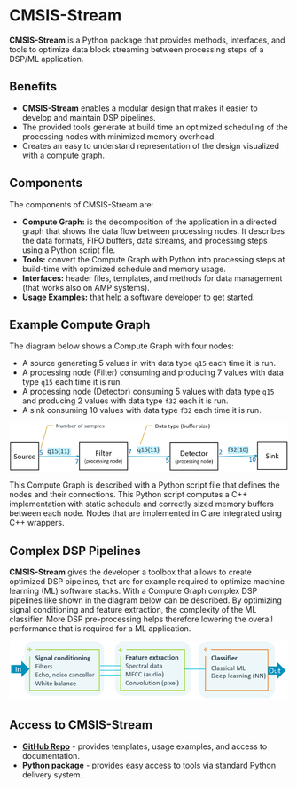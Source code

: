 # CMSIS-Stream

**CMSIS-Stream** is a Python package that provides methods, interfaces, and tools to optimize data block streaming between processing steps of a DSP/ML application.  

## Benefits

- **CMSIS-Stream** enables a modular design that makes it easier to develop and maintain DSP pipelines.
- The provided tools generate at build time an optimized scheduling of the processing nodes with minimized memory overhead.
- Creates an easy to understand representation of the design visualized with a compute graph.
  
## Components

The components of CMSIS-Stream are:

- **Compute Graph:** is the decomposition of the application in a directed graph that shows the data flow between processing nodes. It describes the data formats, FIFO buffers, data streams, and processing steps using a Python script file.
- **Tools:** convert the Compute Graph with Python into processing steps at build-time with optimized schedule and memory usage.
- **Interfaces:** header files, templates, and methods for data management (that works also on AMP systems).
- **Usage Examples:** that help a software developer to get started.

## Example Compute Graph

The diagram below shows a Compute Graph with four nodes:

- A source generating 5 values in with data type `q15` each time it is run.
- A processing node (Filter) consuming and producing 7 values with data type `q15` each time it is run.
- A processing node (Detector) consuming 5 values with data type `q15` and producing 2 values with data type `f32` each it is run.
- A sink consuming 10 values with data type `f32` each time it is run.

![Sample Compute Graph](./images/Compute-Graph-Sample.png)

This Compute Graph is described with a Python script file that defines the nodes and their connections. This Python script computes a C++ implementation with static schedule and correctly sized memory buffers between each node. Nodes that are implemented in C are integrated using C++ wrappers.

## Complex DSP Pipelines

**CMSIS-Stream** gives the developer a toolbox that allows to create optimized DSP pipelines, that are for example required to optimize machine learning (ML) software stacks. With a Compute Graph complex DSP pipelines like shown in the diagram below can be described.
By optimizing signal conditioning and feature extraction, the complexity of the ML classifier.
More DSP pre-processing helps therefore lowering the overall performance that is required for a ML application.

![Example Machine Learning Stack](./images/ML-Stack.png)

## Access to CMSIS-Stream

- [**GitHub Repo**](https://github.com/ARM-software/cmsis-stream) - provides templates, usage examples, and access to documentation.
- [**Python package**](https://pypi.org/project/cmsis-stream/) - provides easy access to tools via standard Python delivery system.
